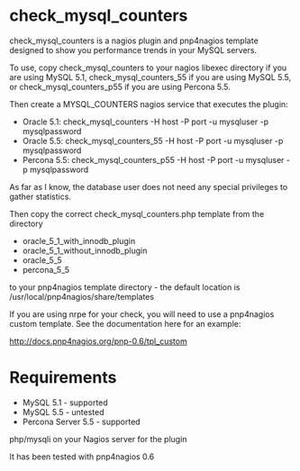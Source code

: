 check_mysql_counters
====================

check_mysql_counters is a nagios plugin and pnp4nagios template designed to
show you performance trends in your MySQL servers.

To use, copy check_mysql_counters to your nagios libexec directory if you
are using MySQL 5.1, check_mysql_counters_55 if you are using MySQL 5.5,
or check_mysql_counters_p55 if you are using Percona 5.5.

Then create a MYSQL_COUNTERS nagios service that executes the plugin:

* Oracle 5.1: check_mysql_counters -H host -P port -u mysqluser -p mysqlpassword
* Oracle 5.5: check_mysql_counters_55 -H host -P port -u mysqluser -p mysqlpassword
* Percona 5.5: check_mysql_counters_p55 -H host -P port -u mysqluser -p mysqlpassword

As far as I know, the database user does not need any special privileges
to gather statistics.

Then copy the correct check_mysql_counters.php template from the directory

* oracle_5_1_with_innodb_plugin
* oracle_5_1_without_innodb_plugin
* oracle_5_5
* percona_5_5

to your pnp4nagios template directory - the default location is
/usr/local/pnp4nagios/share/templates

If you are using nrpe for your check, you will need to use a pnp4nagios
custom template. See the documentation here for an example:

http://docs.pnp4nagios.org/pnp-0.6/tpl_custom

Requirements
============

* MySQL 5.1 - supported
* MySQL 5.5 - untested
* Percona Server 5.5 - supported

php/mysqli on your Nagios server for the plugin

It has been tested with pnp4nagios 0.6
